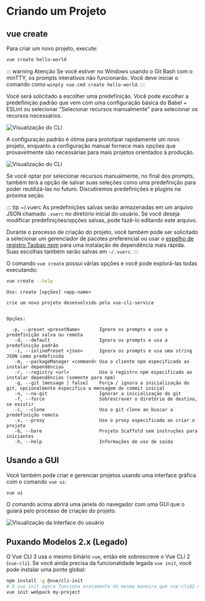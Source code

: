# Criando um Projeto

## vue create

Para criar um novo projeto, execute:

``` bash
vue create hello-world
```

::: warning Atenção
Se você estiver no Windows usando o Git Bash com o minTTY, os prompts interativos não funcionarão. Você deve iniciar o comando como `winpty vue.cmd create hello-world`.
:::

Você será solicitado a escolher uma predefinição. Você pode escolher a predefinição padrão que vem com uma configuração básica do Babel + ESLint ou selecionar "Selecionar recursos manualmente" para selecionar os recursos necessários.

![Visualização do CLI](/cli-new-project.png)

A configuração padrão é ótima para prototipar rapidamente um novo projeto, enquanto a configuração manual fornece mais opções que provavelmente são necessárias para mais projetos orientados à produção.

![Visualização do CLI](/cli-select-features.png)

Se você optar por selecionar recursos manualmente, no final dos prompts, também terá a opção de salvar suas seleções como uma predefinição para poder reutilizá-las no futuro. Discutiremos predefinições e plugins na próxima seção.

::: tip ~/.vuerc
As predefinições salvas serão armazenadas em um arquivo JSON chamado `.vuerc` no diretório inicial do usuário. Se você deseja modificar predefinições/opções salvas, pode fazê-lo editando este arquivo.

Durante o processo de criação do projeto, você também pode ser solicitado a selecionar um gerenciador de pacotes preferencial ou usar o [espelho de registro Taobao npm](https://npm.taobao.org/) para uma instalação de dependência mais rápida. Suas escolhas também serão salvas em `~/.vuerc`.
:::

O comando `vue create` possui várias opções e você pode explorá-las todas executando:

``` bash
vue create --help
```

```
Uso: create [opções] <app-name>

crie um novo projeto desenvolvido pelo vue-cli-service


Opções:

  -p, --preset <presetName>       Ignore os prompts e use a predefinição salva ou remota
   -d, --default                  Ignora os prompts e usa a predefinição padrão
   -i, --inlinePreset <json>      Ignora os prompts e usa uma string JSON como predefinida
   -m, --packageManager <command> Usa o cliente npm especificado ao instalar dependências
   -r, --registry <url>           Use o registro npm especificado ao instalar dependências (somente para npm)
   -g, --git [message | false]    Força / ignora a inicialização do git, opcionalmente especifica a mensagem de commit inicial
   -n, --no-git                   Ignorar a inicialização do git
   -f, --force                    Sobrescrever o diretório de destino, se existir
   -c, --clone                    Usa o git clone ao buscar a predefinição remota
   -x, --proxy                    Use o proxy especificado ao criar o projeto
   -b, --bare                     Projeto Scaffold sem instruções para iniciantes
   -h, --help                     Informações de uso de saída
```

## Usando a GUI

Você também pode criar e gerenciar projetos usando uma interface gráfica com o comando `vue ui`:

``` bash
vue ui
```

O comando acima abrirá uma janela do navegador com uma GUI que o guiará pelo processo de criação do projeto.

![Visualização da interface do usuário](/ui-new-project.png)

## Puxando Modelos 2.x (Legado)

O Vue CLI 3 usa o mesmo binário `vue`, então ele sobrescreve o Vue CLI 2 (`vue-cli`). Se você ainda precisa da funcionalidade legada `vue init`, você pode instalar uma ponte global:

``` bash
npm install -g @vue/cli-init
# O vue init agora funciona exatamente da mesma maneira que vue-cli@2.x
vue init webpack my-project
```
